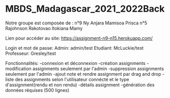 # MBDS_Madagascar_2021_2022Back
Notre groupe est composée de : n°9 Ny Anjara Mamisoa Prisca n°5 Rajohnson Rakotovao Itokiana Mamy

Lien pour accéder au site: https://assignment-n9-n15.herokuapp.com/

Login et mot de passe: Admin: admin/test Etudiant: McLuckie/test Professeur: Gresley/test

Fonctionnalités: 
  -connexion et déconnexion 
  -création assignments 
  -modification assignments seulement par l'admin 
  -suppression assignments seulement par l'admin 
  -ajout note et rendre assignment par drag and drop 
  -liste des assignments selon l'utilisateur connécté et le type d'assignment(rendu et non rendu) 
  -détails assignment -génération des données réquises (500 lignes)

